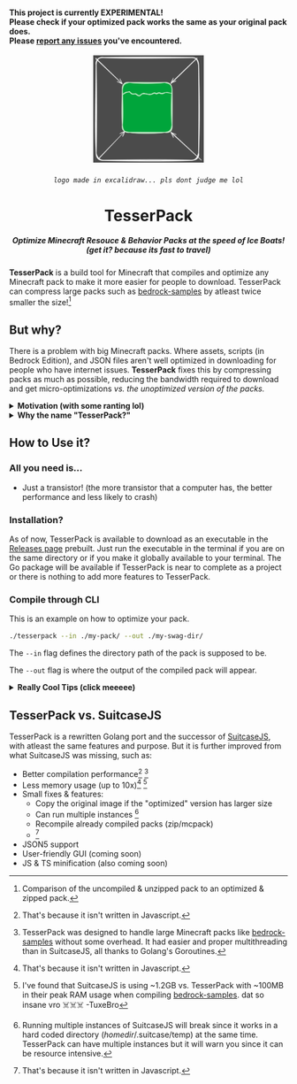 <h4>
This project is currently EXPERIMENTAL! <br />
Please check if your optimized pack works the same as your original pack does. <br />
Please <a href="https://github.com/TBroz15/TesserPack/issues">report any issues</a> you've encountered.
</h4>


<div align="center">
    <img src="./.github/assets/tesserpack.svg" width="200" />
    <h6><code>logo made in excalidraw... pls dont judge me lol</code></h6>
    <h1>
        TesserPack
    </h1>
    <h5>
        Optimize Minecraft Resouce &amp; Behavior Packs at the speed of Ice Boats!<br>
        (get it? because its fast to travel)
    </h5>
</div>

**TesserPack** is a build tool for Minecraft that compiles and optimize any Minecraft pack to make it more easier for people to download. TesserPack can compress large packs such as [bedrock-samples](https://github.com/Mojang/bedrock-samples) by atleast twice smaller the size![^1]

## But why?

<p>There is a problem with big Minecraft packs. Where assets, scripts (in Bedrock Edition), and JSON files aren't well optimized in downloading for people who have internet issues. <b>TesserPack</b> fixes this by compressing packs as much as possible, reducing the bandwidth required to download and get micro-optimizations <i>vs. the unoptimized version of the packs.</i></p>

<details>
<summary><b>Motivation (with some ranting lol)</b></summary>
<p>
I have seen a lot of big servers (including Cubecraft and The Hive) having up to 50MB worth of Minecraft Packs, and yet the download speed is really awful. (AS IN 0.1MBPS. According to Ookla Speed Test, my download speed IS 300MBPS!)
</p>
<p>I also see the same problem not just from Minecraft, but in few websites, where they serve unoptimized assets. But there are web build tools to fix these such as Vite and ESBuild.</p>
<p>Then, I come up with an idea that is inspired by that said issue which is to optimize and compress pack assets, just to make it easier to download for users with bad internet (like me :P)</p>
<p>
And so, I made <a href="https://github.com/TBroz15/SuitcaseJS">SuitcaseJS</a>. Buuuuut, it was a real mess of a project to work in. Well, that's because it's built in Javascript. And you know that Javascript is y'know, being Javascript. I felt that I've picked the wrong programming language for that use case and I've abandoned ship the project.
</p>
<p>After writing this shakespeare of an essay, I am porting SuitcaseJS to Golang with a better name, <b>TesserPack.</b> (yeah its not going to be named SuitcaseGo because it felt broad)</p>
<i>btw i am currently learning golang, expect my code to suck but dont worry, it will improve in the long run. This project will be a fun challenge for me to expand my mind (aka. a place where my brain eating amoeba lived. poor fella died of hungry)</i>

</details>

<details>
<summary><b>Why the name "TesserPack?"</b></summary>
<p>I simply combined "tesseract" and "pack" together. I put "tesseract" because it is a cool shape. I put "pack" because the main function is to optimize Minecraft packs.</p>
</details>

## How to Use it?

### All you need is...

- Just a transistor! (the more transistor that a computer has, the better performance and less likely to crash)

### Installation?

As of now, TesserPack is available to download as an executable in the [Releases page](https://github.com/TBroz15/TesserPack/releases/latest) prebuilt. Just run the executable in the terminal if you are on the same directory or if you make it globally available to your terminal. The Go package will be available if TesserPack is near to complete as a project or there is nothing to add more features to TesserPack.

### Compile through CLI

This is an example on how to optimize your pack.

```bash
./tesserpack --in ./my-pack/ --out ./my-swag-dir/
```

The `--in` flag defines the directory path of the pack is supposed to be.

The `--out` flag is where the output of the compiled pack will appear.

<details>
    <summary><b>Really Cool Tips (click meeeee)</b></summary>
    <ul>
        <li>
            <p>You can put the relative path (<code>./</code>) or either the full path (<code>C:\Users\admin\Desktop\...</code> and so on) to define where the directory or file will be.</p>
        </li>
        <li>
            <p>You can set a custom filename for your output pack file.</p>
            <pre>./tesserpack --in ./my-pack/ --out ./epic-files/my-optimized-pack.mcpack</pre>
        </li>
        <li>
            <p>You can also compile it into a zip file.</p>
            <pre>./tesserpack --in ./my-pack/ --out ./epic-files/my-optimized-pack.zip</pre>
        </li>
        <li>
            <p>If you don't include the <code>--out</code> flag, well its fine! The optimized pack file will be in the same parent directory of the input pack.</p>
            <pre>./tesserpack --in ./epic-files/my-pack</pre>
            <i>The output pack will be in the <code>epic-files</code> directory.</i>
        </li>
        <li>
            <p>If you don't include the <code>--in</code> flag, well... it won't work of course!</p>
        </li>
        <li>
            <p>If you want to optimize an already compiled pack, fear no more! TesserPack can read zip/mcpack files, turn it into a directory and then compile it back.</p>
            <pre>./tesserpack --in ./my-pack.mcpack</pre>
            <i>The file name of the optimized pack will become <code>my-pack-optimized.mcpack</code> if <code>--out</code> flag wasn't included.</i>
        </li>
    </ul>
</details>

## TesserPack vs. SuitcaseJS

TesserPack is a rewritten Golang port and the successor of [SuitcaseJS](https://github.com/TBroz15/SuitcaseJS), with atleast the same features and purpose. But it is further improved from what SuitcaseJS was missing, such as:

- Better compilation performance[^2] [^3]
- Less memory usage (up to 10x)[^2] [^4]
- Small fixes & features:
    - Copy the original image if the "optimized" version has larger size
    - Can run multiple instances [^5]
    - Recompile already compiled packs (zip/mcpack)
    - [^2]
- JSON5 support
- User-friendly GUI (coming soon)
- JS & TS minification (also coming soon)

[^1]: Comparison of the uncompiled & unzipped pack to an optimized & zipped pack.
[^2]: That's because it isn't written in Javascript. 
[^3]: TesserPack was designed to handle large Minecraft packs like [bedrock-samples](https://github.com/Mojang/bedrock-samples) without some overhead. It had easier and proper multithreading than in SuitcaseJS, all thanks to Golang's Goroutines.
[^4]: I've found that SuitcaseJS is using ~1.2GB vs. TesserPack with ~100MB in their peak RAM usage when compiling [bedrock-samples](https://github.com/Mojang/bedrock-samples). dat so insane vro ☠️☠️☠️ -TuxeBro
[^5]: Running multiple instances of SuitcaseJS will break since it works in a hard coded directory (*homedir*/.suitcase/temp) at the same time. TesserPack can have multiple instances but it will warn you since it can be resource intensive.